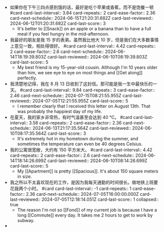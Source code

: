 - 如果你在下午三四点感到饿的话，最好是吃个苹果或香蕉，而不是饱餐一顿 #card
  card-last-interval:: 3.84
  card-repeats:: 2
  card-ease-factor:: 2.36
  card-next-schedule:: 2024-06-15T21:20:31.682Z
  card-last-reviewed:: 2024-06-12T01:20:31.682Z
  card-last-score:: 3
	- It's better to [[Snack]] on an apple or a banana than to have a full meal if you feel hungry in the mid-afternoon.
- 我最好的朋友是我 15 岁的表弟。虽然我比他大 10 岁，但是我们在大多数事情上意见一致，相处得很好。 #card
  card-last-interval:: 4.42
  card-repeats:: 2
  card-ease-factor:: 2.6
  card-next-schedule:: 2024-06-14T18:19:39.803Z
  card-last-reviewed:: 2024-06-10T08:19:39.803Z
  card-last-score:: 5
	- My best friend is my 15-year-old cousin. Although I'm 10 years older than him, we see eye to eye on most things and [[Get along]] perfectly.
- 我清楚地记得，我在 8 月 13 日收到了这封信。那可能是我一生中最快乐的一天。 #card
  card-last-interval:: 9.84
  card-repeats:: 3
  card-ease-factor:: 2.46
  card-next-schedule:: 2024-07-15T08:21:55.955Z
  card-last-reviewed:: 2024-07-05T12:21:55.955Z
  card-last-score:: 5
	- I remember clearly that I received this letter on August 13th. That was probably the happiest day of my life.
- 在夏天，我的家乡非常热，有时气温甚至会达到 40 ℃。 #card
  card-last-interval:: 3.58
  card-repeats:: 2
  card-ease-factor:: 2.36
  card-next-schedule:: 2024-06-13T21:17:35.564Z
  card-last-reviewed:: 2024-06-10T08:17:35.564Z
  card-last-score:: 3
	- It's extremely hot in my hometown during the summer, and sometimes the temperature can even be 40 degrees Celsius.
- 我的公寓很宽敞，大约有 150 平方米大。 #card
  card-last-interval:: 4.42
  card-repeats:: 2
  card-ease-factor:: 2.6
  card-next-schedule:: 2024-06-14T18:14:26.699Z
  card-last-reviewed:: 2024-06-10T08:14:26.699Z
  card-last-score:: 5
	- My [[Apartment]] is pretty [[Spacious]]. It's about 150 square meters in size.
- 我之所以不太喜欢现在的工作，是因为我每天通勤的时间很长。做地铁上班要花我两个小时。 #card
  card-last-interval:: -1
  card-repeats:: 1
  card-ease-factor:: 2.36
  card-next-schedule:: 2024-07-05T16:00:00.000Z
  card-last-reviewed:: 2024-07-05T12:18:14.051Z
  card-last-score:: 1
  collapsed:: true
	- The reason I'm not so [[Fond]] of my current job is because I have a long [[Commute]] every day. It takes me 2 hours to get to work by subway.
-